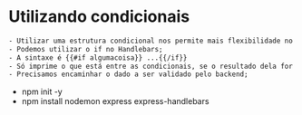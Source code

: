# Utilizando condicionais

```txt
- Utilizar uma estrutura condicional nos permite mais flexibilidade no layout;
- Podemos utilizar o if no Handlebars;
- A sintaxe é {{#if algumacoisa}} ...{{/if}}
- Só imprime o que está entre as condicionais, se o resultado dela for verdadeiro;
- Precisamos encaminhar o dado a ser validado pelo backend;
```

- npm init -y
- npm install nodemon express express-handlebars
